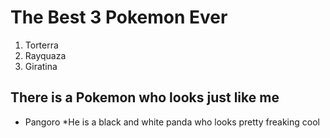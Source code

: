 # The Best 3 Pokemon Ever
1. Torterra
2. Rayquaza
3. Giratina

## There is a Pokemon who looks just like me
* Pangoro
      *He is a black and white panda who looks pretty freaking cool
